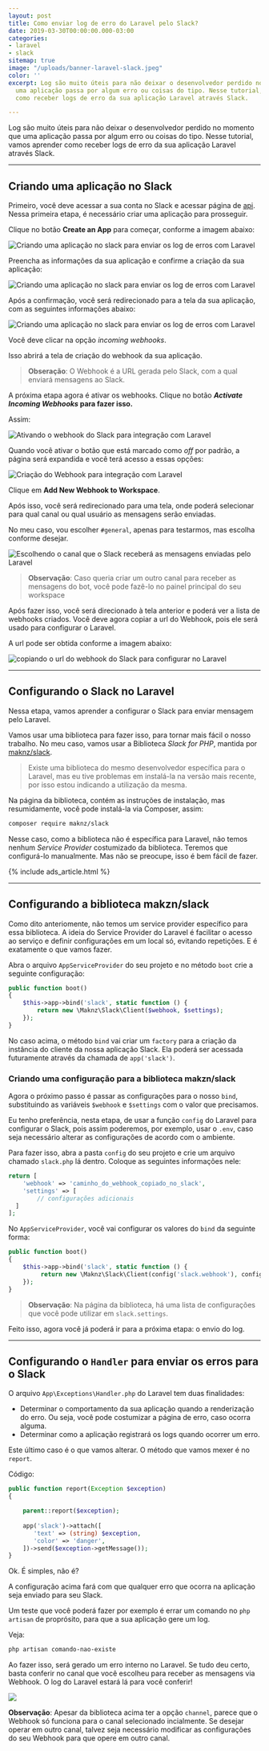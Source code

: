 ```yaml
---
layout: post
title: Como enviar log de erro do Laravel pelo Slack?
date: 2019-03-30T00:00:00.000-03:00
categories:
- laravel
- slack
sitemap: true
image: "/uploads/banner-laravel-slack.jpeg"
color: ''
excerpt: Log são muito úteis para não deixar o desenvolvedor perdido no momento que
  uma aplicação passa por algum erro ou coisas do tipo. Nesse tutorial, vamos aprender
  como receber logs de erro da sua aplicação Laravel através Slack.

---
```

Log são muito úteis para não deixar o desenvolvedor perdido no momento que uma aplicação passa por algum erro ou coisas do tipo. Nesse tutorial, vamos aprender como receber logs de erro da sua aplicação Laravel através Slack.

***

## Criando uma aplicação no Slack

Primeiro, você deve acessar a sua conta no Slack e acessar página de [api](https://api.slack.com/apps). Nessa primeira etapa, é necessário criar uma aplicação para prosseguir.

Clique no botão **Create an App** para começar, conforme a imagem abaixo:

![Criando uma aplicação no slack para enviar os log de erros com Laravel](/uploads/criar-uma-aplicacao-no-slack-para-integrar-com-laravel.png)

Preencha as informações da sua aplicação e confirme a criação da sua aplicação:

![Criando uma aplicação no slack para enviar os log de erros com Laravel](/uploads/criar-uma-aplicacao-slack.png)

Após a confirmação, você será redirecionado para a tela da sua aplicação, com as seguintes informações abaixo:

![Criando uma aplicação no slack para enviar os log de erros com Laravel](/uploads/slack-criar-webhook.png)

Você deve clicar na opção _incoming webhooks_.

Isso abrirá a tela de criação do webhook da sua aplicação.

> **Obseração**: O Webhook é a URL gerada pelo Slack, com a qual enviará mensagens ao Slack.

A próxima etapa agora é ativar os webhooks. Clique no  botão **_Activate Incoming Webhooks_ para fazer isso.**

Assim:

![Ativando o webhook do Slack para integração com Laravel](/uploads/ativando-webhook.png)

Quando você ativar o botão que está marcado como _off_ por padrão, a página será expandida e você terá acesso a essas opções:

![Criação do Webhook para integração com Laravel](/uploads/slack-criando-url-webhook.png)

Clique em **Add New Webhook to Workspace**.

Após isso, você será redirecionado para uma tela, onde poderá selecionar para qual canal ou qual usuário as mensagens serão enviadas.

No meu caso, vou escolher `#general`, apenas para testarmos, mas escolha conforme desejar.

![Escolhendo o canal que o Slack receberá as mensagens enviadas pelo Laravel](/uploads/slack-escolhendo-o-canal-que-bot-vai-enviar-mensagens.png)

> **Observação**: Caso queria criar um outro canal para receber as mensagens do bot, você pode fazê-lo no painel principal do seu workspace

Após fazer isso, você será direcionado à tela anterior e poderá ver a lista de webhooks criados. Você deve agora copiar a url do Webhook, pois ele será usado para configurar o Laravel.

A url pode ser obtida conforme a imagem abaixo:

![copiando o url do webhook do Slack para configurar no Laravel](/uploads/laravel-log-slack-copiando-o-webhook.png)

***

## Configurando o Slack no Laravel

Nessa etapa, vamos aprender a configurar o Slack para enviar mensagem pelo Laravel.

Vamos usar uma biblioteca para fazer isso, para tornar mais fácil o nosso trabalho.  No meu caso, vamos usar a Biblioteca _Slack for  PHP_, mantida por [maknz/slack](https://github.com/maknz/slack "maknz/slack").

> Existe uma biblioteca do mesmo desenvolvedor específica para o Laravel, mas eu tive problemas em instalá-la na versão mais recente, por isso estou indicando a utilização da mesma.

Na página da biblioteca, contém as instruções de instalação, mas resumidamente, você pode instalá-la via Composer, assim:

```bash
composer require maknz/slack
```

Nesse caso, como a biblioteca não é específica para Laravel, não temos nenhum _Service Provider_ costumizado da biblioteca. Teremos que configurá-lo manualmente. Mas não se preocupe, isso é bem fácil de fazer.

{% include ads_article.html %}

***

## Configurando a biblioteca makzn/slack

Como dito anteriomente, não temos um service provider específico para essa biblioteca. A ideia do Service Provider do Laravel é facilitar o acesso ao serviço e definir configurações em um local só, evitando repetições. E é exatamente o que vamos fazer.

Abra o arquivo `AppServiceProvider` do seu projeto e no método `boot` crie a seguinte configuração:

``` php
public function boot()
{
    $this->app->bind('slack', static function () {
        return new \Maknz\Slack\Client($webhook, $settings);
    });
}
```

No caso acima, o método `bind` vai criar um `factory` para a criação da instância do cliente da nossa aplicação Slack. Ela poderá ser acessada futuramente através da chamada de `app('slack')`.

### Criando uma configuração para a biblioteca makzn/slack

Agora o próximo passo é passar as configurações para o nosso `bind`, substituindo as variáveis `$webhook` e `$settings` com o valor que precisamos.

Eu tenho preferência, nesta etapa, de usar a função `config` do Laravel para configurar o Slack, pois assim poderemos, por exemplo, usar o `.env`, caso seja necessário alterar as configurações de acordo com o ambiente.

Para fazer isso, abra a pasta `config` do seu projeto e crie um arquivo chamado `slack.php` lá dentro. Coloque as seguintes informações nele:

```php
return [
	'webhook' => 'caminho_do_webhook_copiado_no_slack',
    'settings' => [
    	// configurações adicionais
  ]
];
```

No `AppServiceProvider`, você vai configurar os valores do `bind` da seguinte forma:

``` php
public function boot()
{
    $this->app->bind('slack', static function () {
         return new \Maknz\Slack\Client(config('slack.webhook'), config('slack.settings'));
    });
}
```

> **Observação**: Na página da biblioteca, há uma lista de configurações que você pode utilizar em `slack.settings`.

Feito isso, agora você já poderá ir para a próxima etapa: o envio do log.

***

## Configurando o `Handler` para enviar os erros para o Slack

O arquivo `App\Exceptions\Handler.php` do Laravel tem duas finalidades:

* Determinar o comportamento da sua aplicação quando a renderização do erro. Ou seja, você pode costumizar a página de erro, caso ocorra alguma.
* Determinar como a aplicação registrará os logs quando ocorrer um erro.

Este último caso é o que vamos alterar. O método que vamos mexer é no `report`.

Código:

```php
public function report(Exception $exception)
{

    parent::report($exception);
   
    app('slack')->attach([
       'text' => (string) $exception,
       'color' => 'danger',
    ])->send($exception->getMessage());
}
```

Ok. É simples, não é?

A configuração acima fará com que qualquer erro que ocorra na aplicação seja enviado para seu Slack.

Um teste que você poderá fazer por exemplo é errar um comando no `php artisan` de proprósito, para que a sua aplicação gere um log.

Veja:

```bash
php artisan comando-nao-existe
```

Ao fazer isso, será gerado um erro interno no Laravel. Se tudo deu certo, basta conferir no canal que você escolheu para receber as mensagens via Webhook. O log do Laravel estará lá para você conferir!

![](/uploads/laravel-webhook-slack-recebendo-mensagem.png)

**Observação**: Apesar da biblioteca acima ter a opção `channel`, parece que o Webhook só funciona para o canal selecionado incialmente. Se desejar operar em outro canal, talvez seja necessário modificar as configurações do seu Webhook para que opere em outro canal.